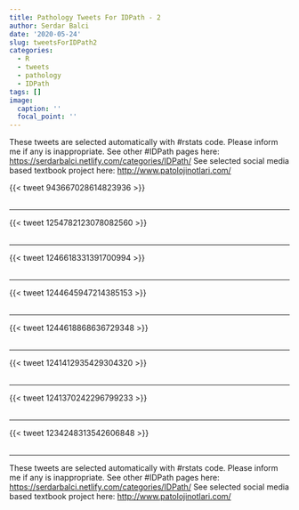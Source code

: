 ```yaml
---
title: Pathology Tweets For IDPath - 2
author: Serdar Balci
date: '2020-05-24'
slug: tweetsForIDPath2
categories:
  - R
  - tweets
  - pathology
  - IDPath
tags: []
image:
  caption: ''
  focal_point: ''
---
```



These tweets are selected automatically with #rstats code. Please inform me if any is inappropriate.
See other #IDPath pages here: https://serdarbalci.netlify.com/categories/IDPath/ 
See selected social media based textbook project here: http://www.patolojinotlari.com/

{{< tweet 943667028614823936 >}}
<br>
<br>
<hr>
{{< tweet 1254782123078082560 >}}
<br>
<br>
<hr>
{{< tweet 1246618331391700994 >}}
<br>
<br>
<hr>
{{< tweet 1244645947214385153 >}}
<br>
<br>
<hr>
{{< tweet 1244618868636729348 >}}
<br>
<br>
<hr>
{{< tweet 1241412935429304320 >}}
<br>
<br>
<hr>
{{< tweet 1241370242296799233 >}}
<br>
<br>
<hr>
{{< tweet 1234248313542606848 >}}
<br>
<br>
<hr>


These tweets are selected automatically with #rstats code. Please inform me if any is inappropriate.
See other #IDPath pages here: https://serdarbalci.netlify.com/categories/IDPath/ 
See selected social media based textbook project here: http://www.patolojinotlari.com/
